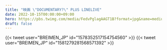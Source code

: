 ```yaml
---
title: "映画 \"DOCUMENTARY?\" PLUS LINELIVE"
date: 2022-10-15T00:00:00+09:00
hero: https://pbs.twimg.com/media/FedvPglagAAGT1B?format=jpg&name=medium
draft: false
---
```


{{< tweet user="BREIMEN_JP" id="1578352517154754560" >}}
{{< tweet user="BREIMEN_JP" id="1581279281568571392" >}}
